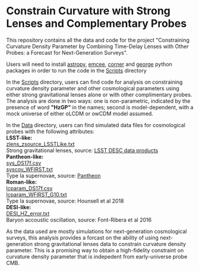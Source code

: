 # Constrain Curvature with Strong Lenses and Complementary Probes
This repository contains all the data and code for the project "Constraining Curvature Density Parameter by Combining Time-Delay Lenses with Other Probes: a Forecast for Next-Generation Surveys". 

Users will need to install [astropy](https://www.astropy.org/), [emcee](https://emcee.readthedocs.io/en/stable/user/install/), [corner](https://corner.readthedocs.io/en/latest/install/) and [george](https://george.readthedocs.io/en/latest/user/quickstart/) python packages in order to run the code in the [Scripts](/Scripts) directory

In the [Scripts](/Scripts) directory, users can find code for analysis on constraining curvature density parameter and other cosmological parameters using either strong gravitational lenses alone or with other complimentary probes. The analysis are done in two ways: one is non-parametric, indicated by the presence of word **"HzGP"** in the names; second is model-dependent, with a mock universe of either oLCDM or owCDM model assumed.

In the [Data](/Data) directory, users can find simulated data files for cosmological probes with the following attributes:   
**LSST-like:**  
[zlens_zsource_LSSTLike.txt](/Data/zlens_zsource_LSSTLike.txt)   
Strong gravitational lenses, source: [LSST DESC data products](https://lsstdesc.org/)   
**Pantheon-like:**  
[sys_DS17f.csv](/Data/sys_DS17f.csv)     
[syscov_WFIRST.txt](/Data/syscov_WFIRST.txt)   
Type Ia supernovae, source: [Pantheon](https://github.com/dscolnic/Pantheon)   
**Roman-like:**    
[lcparam_DS17f.csv](/Data/lcparam_DS17f.csv)   
[lcparam_WFIRST_G10.txt](/Data/lcparam_WFIRST_G10.txt)   
Type Ia supernovae, source: Hounsell et al 2018   
**DESI-like:**                  
[DESI_HZ_error.txt](/Data/DESI_HZ_error.txt)   
Baryon accoustic oscillation, source: Font-Ribera et al 2016         

As the data used are mostly simulations for next-generation cosmological surveys, this analysis provides a forcast on the ability of using next-generation strong gravitational lenses data to constrain curvature density parameter. This is a promising way to obtain a high-fidelity constraint on curvature density parameter that is indepedent from early-universe probe CMB.
